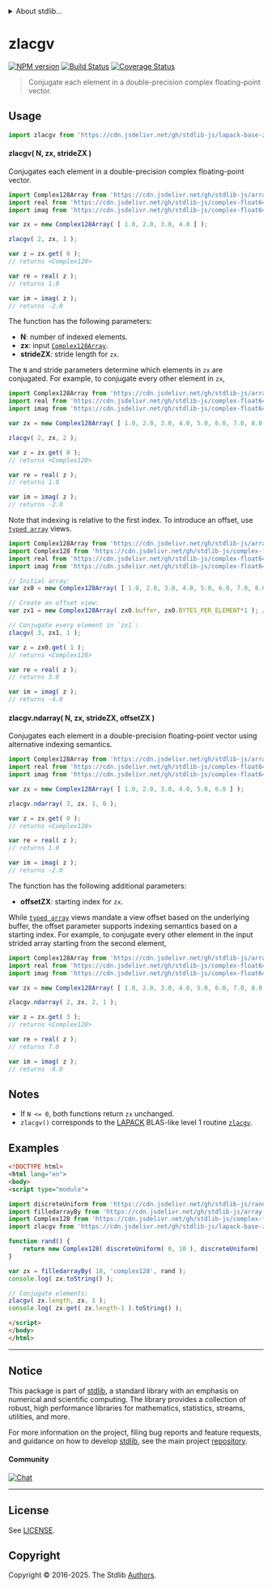 <!--

@license Apache-2.0

Copyright (c) 2025 The Stdlib Authors.

Licensed under the Apache License, Version 2.0 (the "License");
you may not use this file except in compliance with the License.
You may obtain a copy of the License at

   http://www.apache.org/licenses/LICENSE-2.0

Unless required by applicable law or agreed to in writing, software
distributed under the License is distributed on an "AS IS" BASIS,
WITHOUT WARRANTIES OR CONDITIONS OF ANY KIND, either express or implied.
See the License for the specific language governing permissions and
limitations under the License.

-->


<details>
  <summary>
    About stdlib...
  </summary>
  <p>We believe in a future in which the web is a preferred environment for numerical computation. To help realize this future, we've built stdlib. stdlib is a standard library, with an emphasis on numerical and scientific computation, written in JavaScript (and C) for execution in browsers and in Node.js.</p>
  <p>The library is fully decomposable, being architected in such a way that you can swap out and mix and match APIs and functionality to cater to your exact preferences and use cases.</p>
  <p>When you use stdlib, you can be absolutely certain that you are using the most thorough, rigorous, well-written, studied, documented, tested, measured, and high-quality code out there.</p>
  <p>To join us in bringing numerical computing to the web, get started by checking us out on <a href="https://github.com/stdlib-js/stdlib">GitHub</a>, and please consider <a href="https://opencollective.com/stdlib">financially supporting stdlib</a>. We greatly appreciate your continued support!</p>
</details>

# zlacgv

[![NPM version][npm-image]][npm-url] [![Build Status][test-image]][test-url] [![Coverage Status][coverage-image]][coverage-url] <!-- [![dependencies][dependencies-image]][dependencies-url] -->

> Conjugate each element in a double-precision complex floating-point vector.



<section class="usage">

## Usage

```javascript
import zlacgv from 'https://cdn.jsdelivr.net/gh/stdlib-js/lapack-base-zlacgv@esm/index.mjs';
```

#### zlacgv( N, zx, strideZX )

Conjugates each element in a double-precision complex floating-point vector.

```javascript
import Complex128Array from 'https://cdn.jsdelivr.net/gh/stdlib-js/array-complex128@esm/index.mjs';
import real from 'https://cdn.jsdelivr.net/gh/stdlib-js/complex-float64-real@esm/index.mjs';
import imag from 'https://cdn.jsdelivr.net/gh/stdlib-js/complex-float64-imag@esm/index.mjs';

var zx = new Complex128Array( [ 1.0, 2.0, 3.0, 4.0 ] );

zlacgv( 2, zx, 1 );

var z = zx.get( 0 );
// returns <Complex128>

var re = real( z );
// returns 1.0

var im = imag( z );
// returns -2.0
```

The function has the following parameters:

-   **N**: number of indexed elements.
-   **zx**: input [`Complex128Array`][@stdlib/array/complex128].
-   **strideZX**: stride length for `zx`.

The `N` and stride parameters determine which elements in `zx` are conjugated. For example, to conjugate every other element in `zx`,

```javascript
import Complex128Array from 'https://cdn.jsdelivr.net/gh/stdlib-js/array-complex128@esm/index.mjs';
import real from 'https://cdn.jsdelivr.net/gh/stdlib-js/complex-float64-real@esm/index.mjs';
import imag from 'https://cdn.jsdelivr.net/gh/stdlib-js/complex-float64-imag@esm/index.mjs';

var zx = new Complex128Array( [ 1.0, 2.0, 3.0, 4.0, 5.0, 6.0, 7.0, 8.0 ] );

zlacgv( 2, zx, 2 );

var z = zx.get( 0 );
// returns <Complex128>

var re = real( z );
// returns 1.0

var im = imag( z );
// returns -2.0
```

Note that indexing is relative to the first index. To introduce an offset, use [`typed array`][mdn-typed-array] views.

<!-- eslint-disable stdlib/capitalized-comments -->

```javascript
import Complex128Array from 'https://cdn.jsdelivr.net/gh/stdlib-js/array-complex128@esm/index.mjs';
import Complex128 from 'https://cdn.jsdelivr.net/gh/stdlib-js/complex-float64-ctor@esm/index.mjs';
import real from 'https://cdn.jsdelivr.net/gh/stdlib-js/complex-float64-real@esm/index.mjs';
import imag from 'https://cdn.jsdelivr.net/gh/stdlib-js/complex-float64-imag@esm/index.mjs';

// Initial array:
var zx0 = new Complex128Array( [ 1.0, 2.0, 3.0, 4.0, 5.0, 6.0, 7.0, 8.0 ] );

// Create an offset view:
var zx1 = new Complex128Array( zx0.buffer, zx0.BYTES_PER_ELEMENT*1 ); // start at 2nd element

// Conjugate every element in `zx1`:
zlacgv( 3, zx1, 1 );

var z = zx0.get( 1 );
// returns <Complex128>

var re = real( z );
// returns 3.0

var im = imag( z );
// returns -4.0
```

#### zlacgv.ndarray( N, zx, strideZX, offsetZX )

Conjugates each element in a double-precision floating-point vector using alternative indexing semantics.

```javascript
import Complex128Array from 'https://cdn.jsdelivr.net/gh/stdlib-js/array-complex128@esm/index.mjs';
import real from 'https://cdn.jsdelivr.net/gh/stdlib-js/complex-float64-real@esm/index.mjs';
import imag from 'https://cdn.jsdelivr.net/gh/stdlib-js/complex-float64-imag@esm/index.mjs';

var zx = new Complex128Array( [ 1.0, 2.0, 3.0, 4.0, 5.0, 6.0 ] );

zlacgv.ndarray( 3, zx, 1, 0 );

var z = zx.get( 0 );
// returns <Complex128>

var re = real( z );
// returns 1.0

var im = imag( z );
// returns -2.0
```

The function has the following additional parameters:

-   **offsetZX**: starting index for `zx`.

While [`typed array`][mdn-typed-array] views mandate a view offset based on the underlying buffer, the offset parameter supports indexing semantics based on a starting index. For example, to conjugate every other element in the input strided array starting from the second element,

```javascript
import Complex128Array from 'https://cdn.jsdelivr.net/gh/stdlib-js/array-complex128@esm/index.mjs';
import real from 'https://cdn.jsdelivr.net/gh/stdlib-js/complex-float64-real@esm/index.mjs';
import imag from 'https://cdn.jsdelivr.net/gh/stdlib-js/complex-float64-imag@esm/index.mjs';

var zx = new Complex128Array( [ 1.0, 2.0, 3.0, 4.0, 5.0, 6.0, 7.0, 8.0 ] );

zlacgv.ndarray( 2, zx, 2, 1 );

var z = zx.get( 3 );
// returns <Complex128>

var re = real( z );
// returns 7.0

var im = imag( z );
// returns -8.0
```

</section>

<!-- /.usage -->

<section class="notes">

## Notes

-   If `N <= 0`, both functions return `zx` unchanged.
-   `zlacgv()` corresponds to the [LAPACK][lapack] BLAS-like level 1 routine [`zlacgv`][zlacgv].

</section>

<!-- /.notes -->

<section class="examples">

## Examples

<!-- eslint no-undef: "error" -->

```html
<!DOCTYPE html>
<html lang="en">
<body>
<script type="module">

import discreteUniform from 'https://cdn.jsdelivr.net/gh/stdlib-js/random-base-discrete-uniform@esm/index.mjs';
import filledarrayBy from 'https://cdn.jsdelivr.net/gh/stdlib-js/array-filled-by@esm/index.mjs';
import Complex128 from 'https://cdn.jsdelivr.net/gh/stdlib-js/complex-float64-ctor@esm/index.mjs';
import zlacgv from 'https://cdn.jsdelivr.net/gh/stdlib-js/lapack-base-zlacgv@esm/index.mjs';

function rand() {
    return new Complex128( discreteUniform( 0, 10 ), discreteUniform( -5, 5 ) );
}

var zx = filledarrayBy( 10, 'complex128', rand );
console.log( zx.toString() );

// Conjugate elements:
zlacgv( zx.length, zx, 1 );
console.log( zx.get( zx.length-1 ).toString() );

</script>
</body>
</html>
```

</section>

<!-- /.examples -->

<!-- Section for related `stdlib` packages. Do not manually edit this section, as it is automatically populated. -->

<section class="related">

</section>

<!-- /.related -->

<!-- Section for all links. Make sure to keep an empty line after the `section` element and another before the `/section` close. -->


<section class="main-repo" >

* * *

## Notice

This package is part of [stdlib][stdlib], a standard library with an emphasis on numerical and scientific computing. The library provides a collection of robust, high performance libraries for mathematics, statistics, streams, utilities, and more.

For more information on the project, filing bug reports and feature requests, and guidance on how to develop [stdlib][stdlib], see the main project [repository][stdlib].

#### Community

[![Chat][chat-image]][chat-url]

---

## License

See [LICENSE][stdlib-license].


## Copyright

Copyright &copy; 2016-2025. The Stdlib [Authors][stdlib-authors].

</section>

<!-- /.stdlib -->

<!-- Section for all links. Make sure to keep an empty line after the `section` element and another before the `/section` close. -->

<section class="links">

[npm-image]: http://img.shields.io/npm/v/@stdlib/lapack-base-zlacgv.svg
[npm-url]: https://npmjs.org/package/@stdlib/lapack-base-zlacgv

[test-image]: https://github.com/stdlib-js/lapack-base-zlacgv/actions/workflows/test.yml/badge.svg?branch=main
[test-url]: https://github.com/stdlib-js/lapack-base-zlacgv/actions/workflows/test.yml?query=branch:main

[coverage-image]: https://img.shields.io/codecov/c/github/stdlib-js/lapack-base-zlacgv/main.svg
[coverage-url]: https://codecov.io/github/stdlib-js/lapack-base-zlacgv?branch=main

<!--

[dependencies-image]: https://img.shields.io/david/stdlib-js/lapack-base-zlacgv.svg
[dependencies-url]: https://david-dm.org/stdlib-js/lapack-base-zlacgv/main

-->

[chat-image]: https://img.shields.io/gitter/room/stdlib-js/stdlib.svg
[chat-url]: https://app.gitter.im/#/room/#stdlib-js_stdlib:gitter.im

[stdlib]: https://github.com/stdlib-js/stdlib

[stdlib-authors]: https://github.com/stdlib-js/stdlib/graphs/contributors

[umd]: https://github.com/umdjs/umd
[es-module]: https://developer.mozilla.org/en-US/docs/Web/JavaScript/Guide/Modules

[deno-url]: https://github.com/stdlib-js/lapack-base-zlacgv/tree/deno
[deno-readme]: https://github.com/stdlib-js/lapack-base-zlacgv/blob/deno/README.md
[umd-url]: https://github.com/stdlib-js/lapack-base-zlacgv/tree/umd
[umd-readme]: https://github.com/stdlib-js/lapack-base-zlacgv/blob/umd/README.md
[esm-url]: https://github.com/stdlib-js/lapack-base-zlacgv/tree/esm
[esm-readme]: https://github.com/stdlib-js/lapack-base-zlacgv/blob/esm/README.md
[branches-url]: https://github.com/stdlib-js/lapack-base-zlacgv/blob/main/branches.md

[stdlib-license]: https://raw.githubusercontent.com/stdlib-js/lapack-base-zlacgv/main/LICENSE

[lapack]: https://www.netlib.org/lapack

[zlacgv]: https://www.netlib.org/lapack/explore-html/d9/d50/group__lacgv_gae42087fcabd33130fcbac2aff031de8b.html#gae42087fcabd33130fcbac2aff031de8b

[mdn-typed-array]: https://developer.mozilla.org/en-US/docs/Web/JavaScript/Reference/Global_Objects/TypedArray

[@stdlib/array/complex128]: https://github.com/stdlib-js/array-complex128/tree/esm

</section>

<!-- /.links -->
